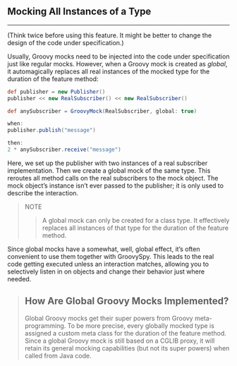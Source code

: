 ## Mocking All Instances of a Type
-----
(Think twice before using this feature. It might be better to change the design of the code under specification.)

Usually, Groovy mocks need to be injected into the code under specification just like regular mocks. However, when a Groovy mock is created as *global*, it automagically replaces all real instances of the mocked type for the duration of the feature method:


```groovy
def publisher = new Publisher()
publisher << new RealSubscriber() << new RealSubscriber()

def anySubscriber = GroovyMock(RealSubscriber, global: true)

when:
publisher.publish("message")

then:
2 * anySubscriber.receive("message")
```

Here, we set up the publisher with two instances of a real subscriber implementation. Then we create a global mock of the same type. This reroutes all method calls on the real subscribers to the mock object. The mock object’s instance isn’t ever passed to the publisher; it is only used to describe the interaction.

>NOTE
>>A global mock can only be created for a class type. It effectively replaces all instances of that type for the duration of the feature method.

Since global mocks have a somewhat, well, global effect, it’s often convenient to use them together with GroovySpy. This leads to the real code getting executed unless an interaction matches, allowing you to selectively listen in on objects and change their behavior just where needed.

> ## How Are Global Groovy Mocks Implemented?
> Global Groovy mocks get their super powers from Groovy meta-programming. To be more precise, every globally mocked type is assigned a custom meta class for the duration of the feature method. Since a global Groovy mock is still based on a CGLIB proxy, it will retain its general mocking capabilities (but not its super powers) when called from Java code.
